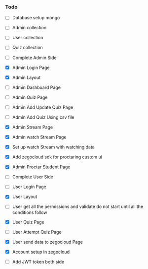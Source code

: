 ### Todo

- [ ] Database setup mongo
- [ ] Admin collection
- [ ] User collection
- [ ] Quiz collection

- [ ] Complete Admin Side
- [x] Admin Login Page
- [x] Admin Layout
- [ ] Admin Dashboard Page
- [ ] Admin Quiz Page
- [ ] Admin Add Update Quiz Page
- [ ] Admin Add Quiz Using csv file
- [x] Admin Stream Page
- [x] Admin watch Stream Page
- [x] Set up watch Stream with watching data
- [x] Add zegocloud sdk for proctaring custom ui
- [x] Admin Proctar Student Page

- [ ] Complete User Side
- [ ] User Login Page
- [x] User Layout
- [ ] User get all the permissions and validate do not start until all the conditions follow
- [x] User Quiz Page
- [ ] User Attempt Quiz Page
- [x] User send data to zegocloud Page

- [x] Account setup in zegocloud
- [ ] Add JWT token both side
